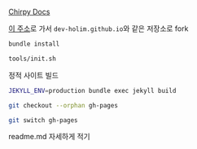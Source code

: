 [Chirpy Docs](https://chirpy.cotes.page/posts/getting-started/#start-the-jekyll-server)

[이 주소](https://github.com/cotes2020/jekyll-theme-chirpy/fork)로 가서 `dev-holim.github.io`와 같은 저장소로 fork

```bash
bundle install
```

```bash
tools/init.sh
```

정적 사이트 빌드
```bash
JEKYLL_ENV=production bundle exec jekyll build
```



```bash
git checkout --orphan gh-pages
```

```bash
git switch gh-pages
```



readme.md
자세하게 적기
